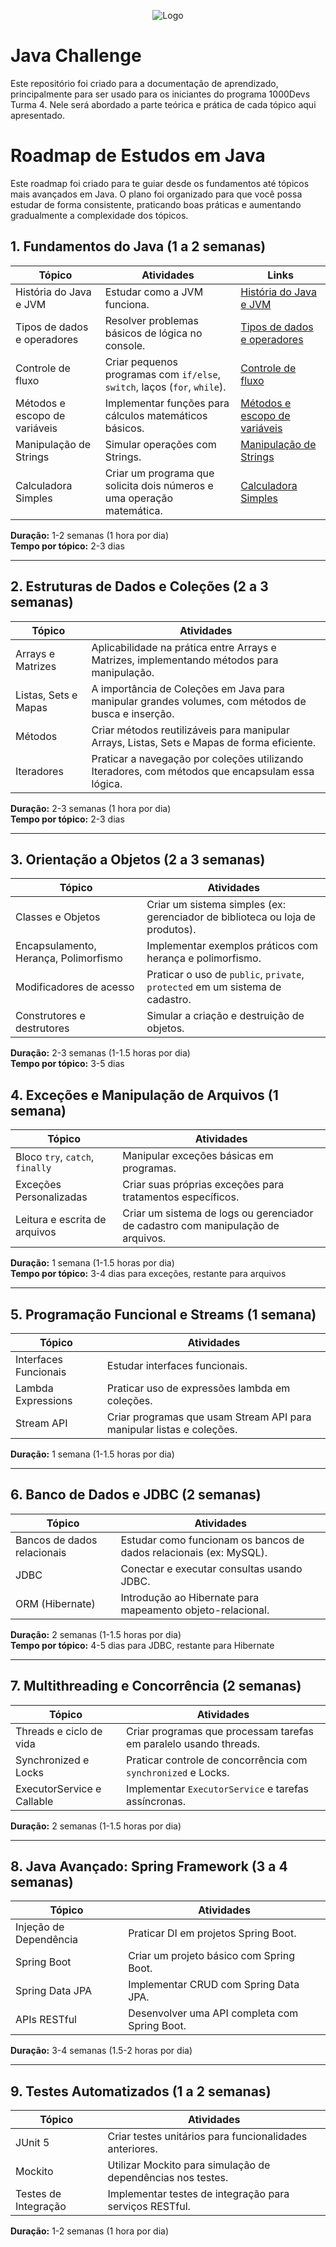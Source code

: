 

<p align="center">
  <img src="https://i.imgur.com/OlAXmKK.png" alt="Logo">
</p>

# Java Challenge
Este repositório foi criado para a documentação de aprendizado, principalmente para ser usado para os iniciantes do programa 1000Devs Turma 4. Nele será abordado a parte teórica e prática de cada tópico aqui apresentado.

# Roadmap de Estudos em Java

Este roadmap foi criado para te guiar desde os fundamentos até tópicos mais avançados em Java. O plano foi organizado para que você possa estudar de forma consistente, praticando boas práticas e aumentando gradualmente a complexidade dos tópicos.

## 1. Fundamentos do Java (1 a 2 semanas)

| Tópico                          | Atividades                                                                 | Links                                                                                                                                               |
|----------------------------------|----------------------------------------------------------------------------|-----------------------------------------------------------------------------------------------------------------------------------------------------|
| História do Java e JVM           | Estudar como a JVM funciona.                                               | [História do Java e JVM](https://friendly-king-597.notion.site/Hist-ria-do-Java-5ca63bf92944407284f4050546b1d8f6?pvs=4)                              |
| Tipos de dados e operadores      | Resolver problemas básicos de lógica no console.                           | [Tipos de dados e operadores](https://friendly-king-597.notion.site/Tipos-de-Dados-1079c07fc35a800f943ec48f3c4c24d6)                                 |
| Controle de fluxo                | Criar pequenos programas com `if/else`, `switch`, laços (`for`, `while`).   | [Controle de fluxo](https://www.notion.so/Controle-de-Flu-1079c07fc35a80f9b444fd12e0a38fb8)                                                        |
| Métodos e escopo de variáveis    | Implementar funções para cálculos matemáticos básicos.                     | [Métodos e escopo de variáveis](https://github.com/Jorgeluisreis/JavaChallenge)                                                                      |
| Manipulação de Strings           | Simular operações com Strings.                                             | [Manipulação de Strings](https://friendly-king-597.notion.site/Manipula-o-de-Strings-1089c07fc35a80efab8ad5a0448c5f4f)                               |
| Calculadora Simples              | Criar um programa que solicita dois números e uma operação matemática.     | [Calculadora Simples](https://github.com/Jorgeluisreis/JavaChallenge/tree/main/Calculadora)                                                        |

**Duração:** 1-2 semanas (1 hora por dia)  
**Tempo por tópico:** 2-3 dias

---

## 2. Estruturas de Dados e Coleções (2 a 3 semanas)

| Tópico                      | Atividades                                                                                         |
|-----------------------------|----------------------------------------------------------------------------------------------------|
| Arrays e Matrizes            | Aplicabilidade na prática entre Arrays e Matrizes, implementando métodos para manipulação.          |
| Listas, Sets e Mapas         | A importância de Coleções em Java para manipular grandes volumes, com métodos de busca e inserção. |
| Métodos                      | Criar métodos reutilizáveis para manipular Arrays, Listas, Sets e Mapas de forma eficiente.        |
| Iteradores                   | Praticar a navegação por coleções utilizando Iteradores, com métodos que encapsulam essa lógica.   |

**Duração:** 2-3 semanas (1 hora por dia)  
**Tempo por tópico:** 2-3 dias

---



## 3. Orientação a Objetos (2 a 3 semanas)

| Tópico                            | Atividades                                                                        |
|------------------------------------|-----------------------------------------------------------------------------------|
| Classes e Objetos                 | Criar um sistema simples (ex: gerenciador de biblioteca ou loja de produtos).      |
| Encapsulamento, Herança, Polimorfismo | Implementar exemplos práticos com herança e polimorfismo.                         |
| Modificadores de acesso            | Praticar o uso de `public`, `private`, `protected` em um sistema de cadastro.      |
| Construtores e destrutores         | Simular a criação e destruição de objetos.                                         |

**Duração:** 2-3 semanas (1-1.5 horas por dia)  
**Tempo por tópico:** 3-5 dias

## 4. Exceções e Manipulação de Arquivos (1 semana)

| Tópico                        | Atividades                                                             |
|--------------------------------|------------------------------------------------------------------------|
| Bloco `try`, `catch`, `finally`| Manipular exceções básicas em programas.                               |
| Exceções Personalizadas        | Criar suas próprias exceções para tratamentos específicos.             |
| Leitura e escrita de arquivos  | Criar um sistema de logs ou gerenciador de cadastro com manipulação de arquivos. |

**Duração:** 1 semana (1-1.5 horas por dia)  
**Tempo por tópico:** 3-4 dias para exceções, restante para arquivos

---

## 5. Programação Funcional e Streams (1 semana)

| Tópico                       | Atividades                                                              |
|-------------------------------|-------------------------------------------------------------------------|
| Interfaces Funcionais         | Estudar interfaces funcionais.                                          |
| Lambda Expressions            | Praticar uso de expressões lambda em coleções.                          |
| Stream API                    | Criar programas que usam Stream API para manipular listas e coleções.   |

**Duração:** 1 semana (1-1.5 horas por dia)

---

## 6. Banco de Dados e JDBC (2 semanas)

| Tópico                     | Atividades                                                                |
|-----------------------------|---------------------------------------------------------------------------|
| Bancos de dados relacionais | Estudar como funcionam os bancos de dados relacionais (ex: MySQL).         |
| JDBC                        | Conectar e executar consultas usando JDBC.                                |
| ORM (Hibernate)             | Introdução ao Hibernate para mapeamento objeto-relacional.                |

**Duração:** 2 semanas (1-1.5 horas por dia)  
**Tempo por tópico:** 4-5 dias para JDBC, restante para Hibernate

---

## 7. Multithreading e Concorrência (2 semanas)

| Tópico                       | Atividades                                                                |
|-------------------------------|---------------------------------------------------------------------------|
| Threads e ciclo de vida       | Criar programas que processam tarefas em paralelo usando threads.         |
| Synchronized e Locks          | Praticar controle de concorrência com `synchronized` e Locks.             |
| ExecutorService e Callable    | Implementar `ExecutorService` e tarefas assíncronas.                     |

**Duração:** 2 semanas (1-1.5 horas por dia)

---

## 8. Java Avançado: Spring Framework (3 a 4 semanas)

| Tópico                        | Atividades                                                             |
|--------------------------------|------------------------------------------------------------------------|
| Injeção de Dependência         | Praticar DI em projetos Spring Boot.                                    |
| Spring Boot                    | Criar um projeto básico com Spring Boot.                               |
| Spring Data JPA                | Implementar CRUD com Spring Data JPA.                                  |
| APIs RESTful                   | Desenvolver uma API completa com Spring Boot.                          |

**Duração:** 3-4 semanas (1.5-2 horas por dia)

---

## 9. Testes Automatizados (1 a 2 semanas)

| Tópico                        | Atividades                                                             |
|--------------------------------|------------------------------------------------------------------------|
| JUnit 5                       | Criar testes unitários para funcionalidades anteriores.                |
| Mockito                       | Utilizar Mockito para simulação de dependências nos testes.            |
| Testes de Integração           | Implementar testes de integração para serviços RESTful.                |

**Duração:** 1-2 semanas (1 hora por dia)
